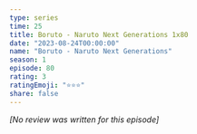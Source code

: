 ```yaml
---
type: series
time: 25
title: Boruto - Naruto Next Generations 1x80
date: "2023-08-24T00:00:00"
name: "Boruto - Naruto Next Generations"
season: 1
episode: 80
rating: 3
ratingEmoji: "⭐️⭐️⭐️"
share: false
---
```


_[No review was written for this episode]_